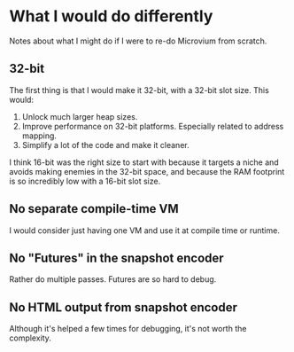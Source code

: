 # What I would do differently

Notes about what I might do if I were to re-do Microvium from scratch.

## 32-bit

The first thing is that I would make it 32-bit, with a 32-bit slot size. This would:

1. Unlock much larger heap sizes.
2. Improve performance on 32-bit platforms. Especially related to address mapping.
3. Simplify a lot of the code and make it cleaner.

I think 16-bit was the right size to start with because it targets a niche and avoids making enemies in the 32-bit space, and because the RAM footprint is so incredibly low with a 16-bit slot size.

## No separate compile-time VM

I would consider just having one VM and use it at compile time or runtime.

## No "Futures" in the snapshot encoder

Rather do multiple passes. Futures are so hard to debug.

## No HTML output from snapshot encoder

Although it's helped a few times for debugging, it's not worth the complexity.